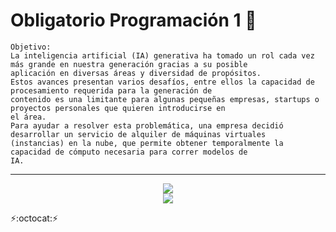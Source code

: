 # Obligatorio Programación 1 :bookmark_tabs:
~~~
Objetivo:
La inteligencia artificial (IA) generativa ha tomado un rol cada vez más grande en nuestra generación gracias a su posible 
aplicación en diversas áreas y diversidad de propósitos. 
Estos avances presentan varios desafíos, entre ellos la capacidad de procesamiento requerida para la generación de 
contenido es una limitante para algunas pequeñas empresas, startups o proyectos personales que quieren introducirse en 
el área. 
Para ayudar a resolver esta problemática, una empresa decidió desarrollar un servicio de alquiler de máquinas virtuales 
(instancias) en la nube, que permite obtener temporalmente la capacidad de cómputo necesaria para correr modelos de 
IA.
~~~
---
<p align="center" font-weight="bold">
      <img src="https://img.shields.io/badge/JavaScript-323330?style=for-the-badge&logo=javascript&logoColor=F7DF1E">
      <br>
      <img src="https://img.shields.io/badge/ESTADO-EN%20DESARROLLO-informational?style=social">
</p>

:zap::octocat::zap: